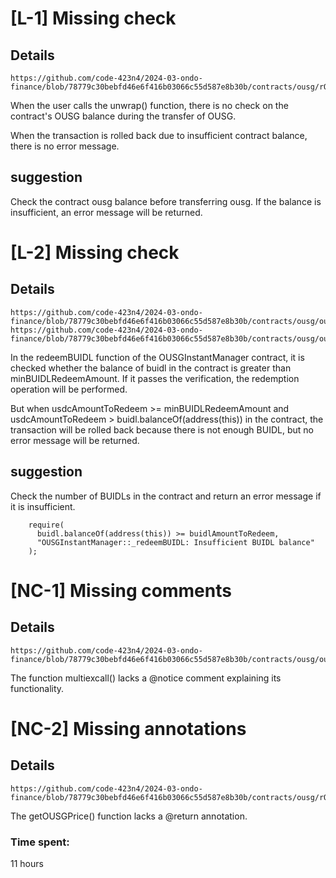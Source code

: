 # [L-1] Missing check
## Details
```
https://github.com/code-423n4/2024-03-ondo-finance/blob/78779c30bebfd46e6f416b03066c55d587e8b30b/contracts/ousg/rOUSG.sol#L437
```
When the user calls the unwrap() function, there is no check on the contract's OUSG balance during the transfer of OUSG.

When the transaction is rolled back due to insufficient contract balance, there is no error message.
## suggestion
Check the contract ousg balance before transferring ousg. If the balance is insufficient, an error message will be returned.

# [L-2] Missing check
## Details
```
https://github.com/code-423n4/2024-03-ondo-finance/blob/78779c30bebfd46e6f416b03066c55d587e8b30b/contracts/ousg/ousgInstantManager.sol#L426
https://github.com/code-423n4/2024-03-ondo-finance/blob/78779c30bebfd46e6f416b03066c55d587e8b30b/contracts/ousg/ousgInstantManager.sol#L458
```
In the redeemBUIDL function of the OUSGInstantManager contract, it is checked whether the balance of buidl in the contract is greater than minBUIDLRedeemAmount. If it passes the verification, the redemption operation will be performed.

But when usdcAmountToRedeem >= minBUIDLRedeemAmount and usdcAmountToRedeem > buidl.balanceOf(address(this)) in the contract, the transaction will be rolled back because there is not enough BUIDL, but no error message will be returned.

## suggestion
Check the number of BUIDLs in the contract and return an error message if it is insufficient.
```solidity
    require(
      buidl.balanceOf(address(this)) >= buidlAmountToRedeem,
      "OUSGInstantManager::_redeemBUIDL: Insufficient BUIDL balance"
    );
```

# [NC-1] Missing comments
## Details
```
https://github.com/code-423n4/2024-03-ondo-finance/blob/78779c30bebfd46e6f416b03066c55d587e8b30b/contracts/ousg/ousgInstantManager.sol#L794
```
The function multiexcall() lacks a @notice comment explaining its functionality.

# [NC-2] Missing annotations
## Details
```
https://github.com/code-423n4/2024-03-ondo-finance/blob/78779c30bebfd46e6f416b03066c55d587e8b30b/contracts/ousg/rOUSG.sol#L378
```
The getOUSGPrice() function lacks a @return annotation.



### Time spent:
11 hours
